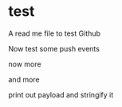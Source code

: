 # test

A read me file to test Github

Now test some push events

now more

and more

print out payload
and stringify it 
